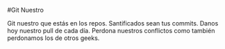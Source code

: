 #Git Nuestro

Git nuestro que estás en los repos.
Santificados sean tus commits.
Danos hoy nuestro pull de cada día.
Perdona nuestros conflictos como también perdonamos los de otros geeks.

